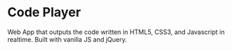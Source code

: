 # Code Player

Web App that outputs the code written in HTML5, CSS3, and Javascript in realtime. Built with vanilla JS and jQuery. 
